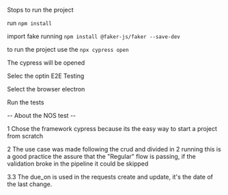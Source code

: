 Stops to run the project

run  `npm install`

import fake running `npm install @faker-js/faker --save-dev`

to run the project use the `npx cypress open`

The cypress will be opened

Selec the optin E2E Testing

Select the browser electron

Run the tests


-- About the NOS test -- 

1 Chose the framework cypress because its the easy way to start a project from scratch

2 The use case was made following the crud and divided in 2 running this is a good practice the assure that the "Regular" flow is passing, if the validation broke in the pipeline it could be skipped

3.3 The due_on is used in the requests create and update, it's the date of the last change.